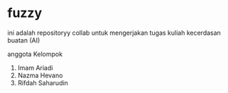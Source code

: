 # fuzzy
ini adalah repositoryy collab untuk mengerjakan tugas kuliah kecerdasan buatan (AI)


anggota Kelompok
1. Imam Ariadi
2. Nazma Hevano
3. Rifdah Saharudin
